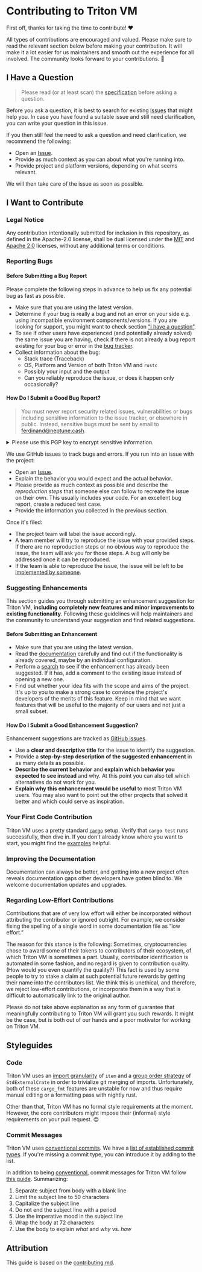 # Contributing to Triton VM

First off, thanks for taking the time to contribute! ❤️

All types of contributions are encouraged and valued.
Please make sure to read the relevant section below before making your contribution.
It will make it a lot easier for us maintainers and smooth out the experience for all involved.
The community looks forward to your contributions. 🎉

## I Have a Question

> Please read (or at least scan) the [specification](https://triton-vm.org/spec/) before asking a question.

Before you ask a question, it is best to search for existing [Issues](https://github.com/TritonVM/triton-vm/issues) that might help you.
In case you have found a suitable issue and still need clarification, you can write your question in this issue.

If you then still feel the need to ask a question and need clarification, we recommend the following:

- Open an [Issue](https://github.com/TritonVM/triton-vm/issues/new).
- Provide as much context as you can about what you're running into.
- Provide project and platform versions, depending on what seems relevant.

We will then take care of the issue as soon as possible.

## I Want to Contribute

### Legal Notice

Any contribution intentionally submitted for inclusion in this repository, as defined in the
Apache-2.0 license, shall be dual licensed under the [MIT](LICENSE-MIT) and
[Apache 2.0](LICENSE-APACHE) licenses, without any additional terms or conditions.

### Reporting Bugs

#### Before Submitting a Bug Report

Please complete the following steps in advance to help us fix any potential bug as fast as possible.

- Make sure that you are using the latest version.
- Determine if your bug is really a bug and not an error on your side e.g. using incompatible environment components/versions.
  If you are looking for support, you might want to check section [“I have a question”](#i-have-a-question).
- To see if other users have experienced (and potentially already solved) the same issue you are having, check if there is not already a bug report existing for your bug or error in the [bug tracker](https://github.com/TritonVM/triton-vm/issues?q=label%3Abug).
- Collect information about the bug:
  - Stack trace (Traceback)
  - OS, Platform and Version of both Triton VM and `rustc`
  - Possibly your input and the output
  - Can you reliably reproduce the issue, or does it happen only occasionally?

#### How Do I Submit a Good Bug Report?

> You must never report security related issues, vulnerabilities or bugs including sensitive information to the issue tracker, or elsewhere in public.
Instead, sensitive bugs must be sent by email to <ferdinand@neptune.cash>.

<details><summary>Please use this PGP key to encrypt sensitive information.</summary>
<pre>
-----BEGIN PGP PUBLIC KEY BLOCK-----

mQGNBGJGy8oBDADTHQh51Qwz5urObIhJ/SXmzpFQx5ERd6kuAqyC9LaW8XeObDjx
I1DB3LrK25Gusj5+nl+BjZCN+Vj6Okp8YFAirDV6+yJSnmhyvX2UX+luhTR7qKlW
Q9Kz+QZaDbulcDLRt3iw+ENE0tIiU3+GrS8FNkrpj761z0Kkn2qTLenRlA4heZyC
tomvkBa3qY7lw02ar3R5WMxTXTLapXvVzUpjYqhSxp2qZQp6tjWUVRfCLHdl3W5W
AXP2BKvPak17k07Efe/K8TtXRPgpEnyGdGOAejp76hkkg2W29MwbJgtKlBgajA+C
lNUhu2OWRpw1UiwinJKqQpjVFryFemSjQlRMppgM5SMZhE2flT0OJfU8cbZPYXbx
JAlWSQsm6MV4N0lCNJ5UAbFosPI1jWu+7ac215qx/EtwXoBLqhsXbwI+50XVbZrS
S/kFSIuOqz5ESlpAm/oS+N0KyIPfsS6X23Zoi3H6C6pKFtC6xjo6zFYQtFTwE+Eq
t+SAnNxdjmqnl9UAEQEAAbQsSmFuIEZlcmRpbmFuZCBTYXVlciA8ZmVyZGluYW5k
QG5lcHR1bmUuY2FzaD6JAdQEEwEKAD4CGwMFCwkIBwIGFQoJCAsCBBYCAwECHgEC
F4AWIQTJrPdjU22yUYotbUoEaKjx4pCXWQUCZglNtwUJCWYcbQAKCRAEaKjx4pCX
WbiwC/4/lxzUhWhfUVOJtIbb5X12dINt5pudTelHIGlnsNRVvVjDeQBkPw9pE3X/
YB8/8TfWKhl4ygvxwHrr+iATnfeSKnnDo0gyetz95i3+EMJApBCTm8iZatiokNhe
tqjaDdqC4dbwFfWIhym0uoj7KdAlaTLLC84FQdrRj+ZY41spoD7s6BCXjIzFcOQz
MT05fmRaN/mu4h0dNRtwDxzSvSxVS2lor3wpIek23Qsx6jeAx/GGIwM7S0Cfr2pX
HxYD8tJK/2inyABkwSvw1fW22HTndnDx3gL/mElORO/N+mCUWHszY6U88ZG0Lgtn
942GSrQ8ZDpP6YjGq2cqYn23FK/zfgSGy94+arTaMVS6aD/2GHFOe+XjL9fTjk84
3RCw5FehG9QetXI7qStj4tOKuqa1EkedUFB5tcPkHQAldbEqtvjH31wWYiKoSXsB
35V5WJF5z+3tuiuj+aW+f6Z7LXbt8xiXovvSMPGFZ8nCNrVuuU/sXDj2AAZgqua7
Dkg/MoG5AY0EYkbLygEMAKSxNPmkaSfiQSd3Aau4bosozkD4Olc0eBlToRyQYQGv
91CEx+H7Bxkrwgvxn7rwc3AzNGzzhpKd04hH96qEqcXqhUbemkYE0laENEFf1mib
2QjgDsSGSVoRHr3TyJ7FMQyw0v/BAtI0LkzbDY+SrMDlywpfFLvYaGSDR5blhzC5
he6qYS3ctY3K0bnTSF+KhRbPhvI3OUtqwxB2iqR21mhXAu2Ad3IV0qxdxF3TJ/W2
F75bLoE+CzX+h9K9UBScMWtckenWrqMHpQ1LQ/0yJrww7w4rsTEavu+DLS+MZFOi
fCDRFIohSmgOUZQ0CuwfQVnyWVRTQwxRE8MXREoUvYrXfvi9sNyk+UW2VGq98Dj5
da6mxstP4Lc+0L6G3XlF3jhhES0uYE+K/qeWXyWRjR2sFLbNMi0w15Yo5O0MCMym
CsOoGiYowqArnEo1nOOBBLn9aJjYxQrLFKiU3QycpADo0LvwxokjpupbigZ5J7br
tgouAu05yjHRP4f5z5yYiwARAQABiQG8BBgBCgAmAhsMFiEEyaz3Y1NtslGKLW1K
BGio8eKQl1kFAmYJTcMFCQlmHHkACgkQBGio8eKQl1kkUgwAgBd2rGPz2C5HkGN/
xlGlJ0soczef0N7yIRdTlKZdsS6Q6QxYGaNgfnN5ars6rOl20daqzdkFCUZjR7ym
ldxtUbGuUwkKZGFayhVJ1+NKJEHloc0Ga+5SsJOnbqL8WH6m7yToB7NOlPTY01EE
N2UjMrQDewPTXaj0PCHrjy6TCt5WdD/ATefbs2k9hdpWb5UU30WXYoU/iSxvE8X5
FZekN8koUQTIoCtEoatZHo/cks9Ydm7Ef4nKNLTOgc5p9ioTy4VFd4up6qPDSQG4
+Xvmh+NqbCMB4RqGB22P8Iv3swLVRRTaO+2zj4MRCqyjgjSvy7nMASneOTBQNWAe
HoskJlPbIMACeMXsnd4jXhSqOh/iXGHsu+w/tazS7SkgVtuLIlOLlP6yatiBHpQj
UDYwLHEas3AAFA76j6HO6NAsyu6FKPVji3uyUEPwvJl/BcA4h+C4LoQVucs5+g09
4TSKGFYMRIk160B0i7kTWmp6/t8QOBCarnSzpCy6PunzduXO
=8K5o
-----END PGP PUBLIC KEY BLOCK-----
</pre>
</details>

We use GitHub issues to track bugs and errors.
If you run into an issue with the project:

- Open an [Issue](https://github.com/TritonVM/triton-vm/issues/new).
- Explain the behavior you would expect and the actual behavior.
- Please provide as much context as possible and describe the _reproduction steps_ that someone else can follow to recreate the issue on their own.
  This usually includes your code.
  For an excellent bug report, create a reduced test case.
- Provide the information you collected in the previous section.

Once it's filed:

- The project team will label the issue accordingly.
- A team member will try to reproduce the issue with your provided steps.
  If there are no reproduction steps or no obvious way to reproduce the issue, the team will ask you for those steps.
  A bug will only be addressed once it can be reproduced.
- If the team is able to reproduce the issue, the issue will be left to be [implemented by someone](#your-first-code-contribution).

### Suggesting Enhancements

This section guides you through submitting an enhancement suggestion for Triton VM, **including completely new features and minor improvements to existing functionality**.
Following these guidelines will help maintainers and the community to understand your suggestion and find related suggestions.

#### Before Submitting an Enhancement

- Make sure that you are using the latest version.
- Read the [documentation](https://triton-vm.org/spec/) carefully and find out if the functionality is already covered, maybe by an individual configuration.
- Perform a [search](https://github.com/TritonVM/triton-vm/issues) to see if the enhancement has already been suggested.
  If it has, add a comment to the existing issue instead of opening a new one.
- Find out whether your idea fits with the scope and aims of the project.
  It's up to you to make a strong case to convince the project's developers of the merits of this feature.
  Keep in mind that we want features that will be useful to the majority of our users and not just a small subset.

#### How Do I Submit a Good Enhancement Suggestion?

Enhancement suggestions are tracked as [GitHub issues](https://github.com/TritonVM/triton-vm/issues).

- Use a **clear and descriptive title** for the issue to identify the suggestion.
- Provide a **step-by-step description of the suggested enhancement** in as many details as possible.
- **Describe the current behavior** and **explain which behavior you expected to see instead** and why.
  At this point you can also tell which alternatives do not work for you.
- **Explain why this enhancement would be useful** to most Triton VM users.
  You may also want to point out the other projects that solved it better and which could serve as inspiration.

### Your First Code Contribution

Triton VM uses a pretty standard [`cargo`](https://doc.rust-lang.org/cargo/index.html) setup.
Verify that `cargo test` runs successfully, then dive in.
If you don't already know where you want to start, you might find the [examples](https://github.com/TritonVM/triton-vm/tree/master/triton-vm/examples) helpful.

### Improving the Documentation

Documentation can always be better, and getting into a new project often reveals documentation gaps other developers have gotten blind to.
We welcome documentation updates and upgrades.

### Regarding Low-Effort Contributions

Contributions that are of very low effort will either be incorporated without attributing the contributor or ignored outright.
For example, we consider fixing the spelling of a single word in some documentation file as “low effort.”

The reason for this stance is the following:
Sometimes, cryptocurrencies chose to award some of their tokens to contributors of their ecosystem, of which Triton VM is sometimes a part.
Usually, contributor identification is automated in some fashion, and no regard is given to contribution quality.
(How would you even quantify the quality?)
This fact is used by some people to try to stake a claim at such potential future rewards by getting their name into the contributors list.
We think this is unethical, and therefore, we reject low-effort contributions, or incorporate them in a way that is difficult to automatically link to the original author.

Please do not take above explanation as any form of guarantee that meaningfully contributing to Triton VM will grant you such rewards.
It might be the case, but is both out of our hands and a poor motivator for working on Triton VM.

## Styleguides

### Code

Triton VM uses an [import granularity](https://rust-lang.github.io/rustfmt/#imports_granularity) of `item` and a [group order strategy](https://rust-lang.github.io/rustfmt/#group_imports) of `StdExternalCrate` in order to trivialize git merging of imports.
Unfortunately, both of these `cargo_fmt` features are unstable for now and thus require manual editing or a formatting pass with nightly rust.

Other than that, Triton VM has no formal style requirements at the moment.
However, the core contributors might impose their (informal) style requirements on your pull request. 😊

### Commit Messages

Triton VM uses [conventional commits](https://www.conventionalcommits.org/en/v1.0.0/).
We have a [list of established commit types](https://github.com/TritonVM/triton-vm/blob/master/cliff.toml).
If you're missing a commit type, you can introduce it by adding to the list.

In addition to being [conventional](https://www.conventionalcommits.org/en/v1.0.0/), commit messages for Triton VM follow [this guide](https://cbea.ms/git-commit/).
Summarizing:
1. Separate subject from body with a blank line
1. Limit the subject line to 50 characters
1. Capitalize the subject line
1. Do not end the subject line with a period
1. Use the imperative mood in the subject line
1. Wrap the body at 72 characters
1. Use the body to explain _what_ and _why_ vs. _how_

## Attribution

This guide is based on the [contributing.md](https://contributing.md/generator).
